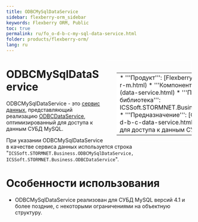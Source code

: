 ```yaml
---
title: ODBCMySqlDataService
sidebar: flexberry-orm_sidebar
keywords: Flexberry ORM, Public
toc: true
permalink: ru/fo_o-d-b-c-my-sql-data-service.html
folder: products/flexberry-orm/
lang: ru
---
```


<div style="margin:5px; padding-left:28px; float:right; width:40%; outline:1px solid white;">
<br>
<table border="0" width="100%" bgcolor="#6495ED">
<tbody><tr><td bgcolor="#FFFFFF">
* '''Продукт''': [Flexberry ORM](flexberry-o-r-m.html)
* '''Компонент''': [Сервис данных](data-service.html)
* '''Программная библиотека''': ICSSoft.STORMNET.Business.ODBCDataService
* '''Предназначение''': [ODBCDataService](o-d-b-c-data-service.html), оптимизированный для доступа к данным СУБД MySQL.
</td>
</tr></tbody></table></a>
</div>

# ODBCMySqlDataService
ODBCMySqlDataService - это [сервис данных](data-service.html), представляющий реализацию [ODBCDataService](o-d-b-c-data-service.html), оптимизированный для доступа к данным СУБД MySQL.

При указании ODBCMySqlDataService в качестве сервиса данных используется строка "`ICSSoft.STORMNET.Business.ODBCMySqlDataService, ICSSoft.STORMNET.Business.ODBCDataService`".

# Особенности использования
* ODBCMySqlDataService реализован для СУБД MySQL версий 4.1 и более поздние, с некоторыми ограничениями на объектную структуру.
